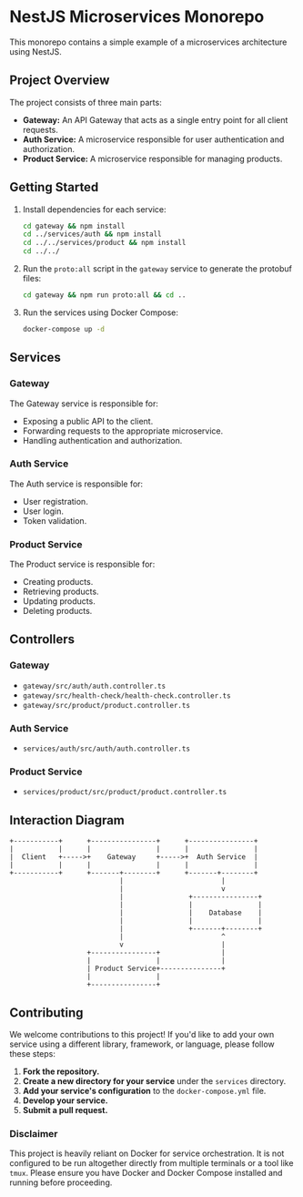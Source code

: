 # NestJS Microservices Monorepo

This monorepo contains a simple example of a microservices architecture using NestJS.

## Project Overview

The project consists of three main parts:

*   **Gateway:** An API Gateway that acts as a single entry point for all client requests.
*   **Auth Service:** A microservice responsible for user authentication and authorization.
*   **Product Service:** A microservice responsible for managing products.

## Getting Started

1.  Install dependencies for each service:

    ```bash
    cd gateway && npm install
    cd ../services/auth && npm install
    cd ../../services/product && npm install
    cd ../../
    ```

2.  Run the `proto:all` script in the `gateway` service to generate the protobuf files:

    ```bash
    cd gateway && npm run proto:all && cd ..
    ```

3.  Run the services using Docker Compose:

    ```bash
    docker-compose up -d
    ```

## Services

### Gateway

The Gateway service is responsible for:

*   Exposing a public API to the client.
*   Forwarding requests to the appropriate microservice.
*   Handling authentication and authorization.

### Auth Service

The Auth service is responsible for:

*   User registration.
*   User login.
*   Token validation.

### Product Service

The Product service is responsible for:

*   Creating products.
*   Retrieving products.
*   Updating products.
*   Deleting products.

## Controllers

### Gateway

*   `gateway/src/auth/auth.controller.ts`
*   `gateway/src/health-check/health-check.controller.ts`
*   `gateway/src/product/product.controller.ts`

### Auth Service

*   `services/auth/src/auth/auth.controller.ts`

### Product Service

*   `services/product/src/product/product.controller.ts`

## Interaction Diagram

```
+-----------+      +----------------+      +----------------+
|           |      |                |      |                |
|  Client   +----->+    Gateway     +----->+  Auth Service  |
|           |      |                |      |                |
+-----------+      +-------+--------+      +-------+--------+
                           |                        |
                           |                        v
                           |                +----------------+
                           |                |                |
                           |                |    Database    |
                           |                |                |
                           |                +-------+--------+
                           |                        ^
                           v                        |
                   +----------------+               |
                   |                |               |
                   | Product Service+---------------+               
                   |                |
                   +----------------+
```

## Contributing

We welcome contributions to this project! If you'd like to add your own service using a different library, framework, or language, please follow these steps:

1.  **Fork the repository.**
2.  **Create a new directory for your service** under the `services` directory.
3.  **Add your service's configuration** to the `docker-compose.yml` file.
4.  **Develop your service.**
5.  **Submit a pull request.**

### Disclaimer

This project is heavily reliant on Docker for service orchestration. It is not configured to be run altogether directly from multiple terminals or a tool like `tmux`. Please ensure you have Docker and Docker Compose installed and running before proceeding.
